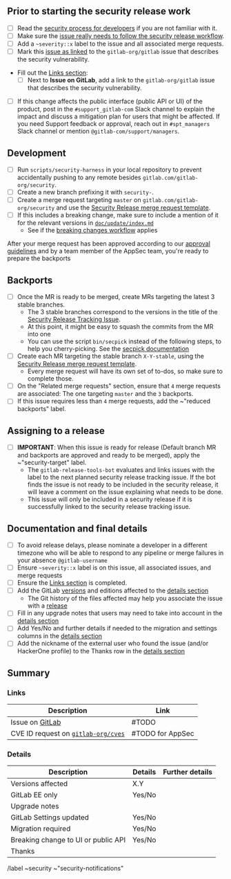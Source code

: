 <!--
# Read me first!

Create this issue under https://gitlab.com/gitlab-org/security/gitlab

Set the title to: `Description of the original issue`
-->

## Prior to starting the security release work

- [ ] Read the [security process for developers] if you are not familiar with it.
- [ ] Make sure the [issue really needs to follow the security release workflow].
- [ ] Add a `~severity::x` label to the issue and all associated merge requests.
- [ ] Mark this [issue as linked] to the `gitlab-org/gitlab` issue that describes the security vulnerability.
- Fill out the [Links section](#links):
  - [ ] Next to **Issue on GitLab**, add a link to the `gitlab-org/gitlab` issue that describes the security vulnerability.
- [ ] If this change affects the public interface (public API or UI) of the product, post in the `#support_gitlab-com` Slack channel  to explain the impact and discuss a mitigation plan for users that might be affected. If you need Support feedback or approval, reach out in `#spt_managers` Slack channel or mention `@gitlab-com/support/managers`.

## Development

- [ ] Run `scripts/security-harness` in your local repository to prevent accidentally pushing to any remote besides `gitlab.com/gitlab-org/security`.
- [ ] Create a new branch prefixing it with `security-`.
- [ ] Create a merge request targeting `master` on `gitlab.com/gitlab-org/security` and use the [Security Release merge request template].
- [ ] If this includes a breaking change, make sure to include a mention of it for the relevant versions in [`doc/update/index.md`](https://gitlab.com/gitlab-org/security/gitlab/-/blob/master/doc/update/index.md#version-specific-upgrading-instructions)
   * See if the [breaking changes workflow] applies

After your merge request has been approved according to our [approval guidelines] and by a team member of the AppSec team, you're ready to prepare the backports

## Backports

- [ ] Once the MR is ready to be merged, create MRs targeting the latest 3 stable branches.
   * The 3 stable branches correspond to the versions in the title of the [Security Release Tracking Issue].
   * At this point, it might be easy to squash the commits from the MR into one
   * You can use the script `bin/secpick` instead of the following steps, to help you cherry-picking. See the [secpick documentation]
- [ ] Create each MR targeting the stable branch `X-Y-stable`, using the [Security Release merge request template].
   * Every merge request will have its own set of to-dos, so make sure to complete those.
- [ ] On the "Related merge requests" section, ensure that `4` merge requests are associated: The one targeting `master` and the `3` backports.
- [ ] If this issue requires less than `4` merge requests, add the ~"reduced backports" label.

## Assigning to a release

- [ ]  **IMPORTANT**: When this issue is ready for release (Default branch MR and backports are approved and ready to be merged), apply the ~"security-target" label.
   * The `gitlab-release-tools-bot` evaluates and links issues with the label to the next planned security release tracking issue. If the bot finds the issue is not ready to be included in the security release, it will leave a comment on the issue explaining what needs to be done.
   * This issue will only be included in a security release if it is successfully linked to the security release tracking issue.

## Documentation and final details

- [ ] To avoid release delays, please nominate a developer in a different timezone who will be able to respond to any pipeline or merge failures in your absence `@gitlab-username`
- [ ] Ensure `~severity::x` label is on this issue, all associated issues, and merge requests
- [ ] Ensure the [Links section](#links) is completed.
- [ ] Add the GitLab [versions](https://gitlab.com/gitlab-org/release/docs/-/blob/master/general/security/developer.md#versions-affected) and editions affected to the [details section](#details)
  * The Git history of the files affected may help you associate the issue with a [release](https://about.gitlab.com/releases/)
- [ ] Fill in any upgrade notes that users may need to take into account in the [details section](#details)
- [ ] Add Yes/No and further details if needed to the migration and settings columns in the [details section](#details)
- [ ] Add the nickname of the external user who found the issue (and/or HackerOne profile) to the Thanks row in the [details section](#details)

## Summary

### Links

| Description | Link |
| -------- | -------- |
| Issue on [GitLab](https://gitlab.com/gitlab-org/gitlab/issues) | #TODO  |
| CVE ID request on [`gitlab-org/cves`](https://gitlab.com/gitlab-org/cves/-/issues?sort=created_date&state=opened) | #TODO for AppSec  |

### Details

| Description | Details | Further details|
| -------- | -------- | -------- |
| Versions affected | X.Y  | |
| GitLab EE only | Yes/No | |
| Upgrade notes | | |
| GitLab Settings updated | Yes/No| |
| Migration required | Yes/No | |
| Breaking change to UI or public API | Yes/No | <!-- How should the breaking change be communicated? --> |
| Thanks | | |

[security process for developers]: https://gitlab.com/gitlab-org/release/docs/blob/master/general/security/developer.md
[secpick documentation]: https://gitlab.com/gitlab-org/release/docs/-/blob/master/general/security/utilities/secpick_script.md
[security Release merge request template]: https://gitlab.com/gitlab-org/security/gitlab/blob/master/.gitlab/merge_request_templates/Security%20Release.md
[approval guidelines]: https://docs.gitlab.com/ee/development/code_review.html#approval-guidelines
[issue as linked]: https://docs.gitlab.com/ee/user/project/issues/related_issues.html#add-a-linked-issue
[issue really needs to follow the security release workflow]: https://gitlab.com/gitlab-org/release/docs/-/blob/master/general/security/developer.md#making-sure-the-issue-needs-to-follow-the-security-release-workflow
[breaking changes workflow]: https://gitlab.com/gitlab-org/release/docs/-/blob/master/general/security/far_reaching_impact_fixes_or_breaking_change_fixes.md
[Security Release Tracking Issue]: https://gitlab.com/gitlab-org/gitlab/-/issues/?label_name%5B%5D=upcoming%20security%20release

/label ~security ~"security-notifications"
